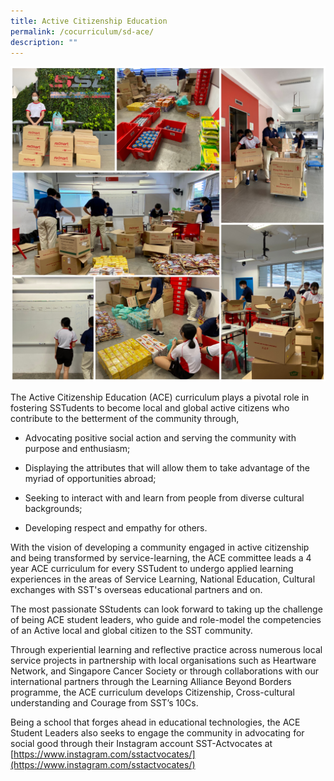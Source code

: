 ```yaml
---
title: Active Citizenship Education
permalink: /cocurriculum/sd-ace/
description: ""
---
```

![](/images/ACE%20Food%20Drive.jpg)

The Active Citizenship Education (ACE) curriculum plays a pivotal role in fostering SSTudents to become local and global active citizens who contribute to the betterment of the community through,

*   Advocating positive social action and serving the community with purpose and enthusiasm;   
    
*   Displaying the attributes that will allow them to take advantage of the myriad of opportunities abroad;  
    
*   Seeking to interact with and learn from people from diverse cultural backgrounds;                                                      
*   Developing respect and empathy for others.

With the vision of developing a community engaged in active citizenship and being transformed by service-learning, the ACE committee leads a 4 year ACE curriculum for every SSTudent to undergo applied learning experiences in the areas of Service Learning, National Education, Cultural exchanges with SST's overseas educational partners and on.

The most passionate SStudents can look forward to taking up the challenge of being ACE student leaders, who guide and role-model the competencies of an Active local and global citizen to the SST community. 

Through experiential learning and reflective practice across numerous local service projects in partnership with local organisations such as Heartware Network, and Singapore Cancer Society or through collaborations with our international partners through the Learning Alliance Beyond Borders programme, the ACE curriculum develops Citizenship, Cross-cultural understanding and Courage from SST’s 10Cs. 

Being a school that forges ahead in educational technologies, the ACE Student Leaders also seeks to engage the community in advocating for social good through their Instagram account SST-Actvocates at [https://www.instagram.com/sstactvocates/](https://www.instagram.com/sstactvocates/)